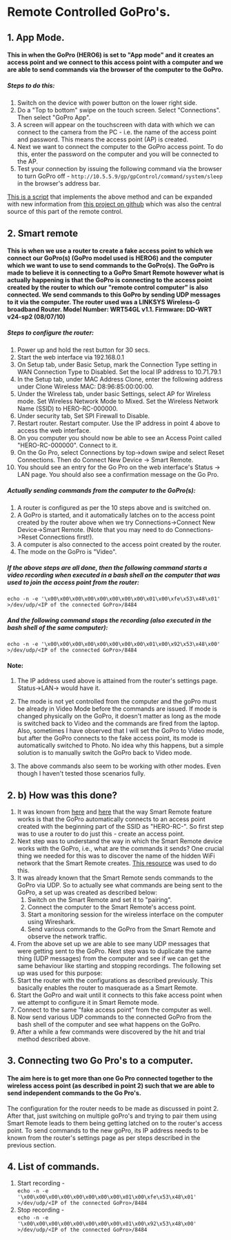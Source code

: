 # Remote Controlled GoPro's.

## 1. App Mode.
#### This in when the GoPro (HERO6) is set to "App mode" and it creates an access point and we connect to this access point with a computer and we are able to send commands via the browser of the computer to the GoPro.
##### Steps to do this:

1. Switch on the device with power button on the lower right side.
2. Do a "Top to bottom" swipe on the touch screen. Select "Connections". Then select "GoPro App".
3. A screen will appear on the touchscreen with data with which
we can connect to the camera from the PC - i.e. the name of the access point and password. This means the access point (AP) is created.
4. Next we want to connect the computer to the GoPro access point. To do this, enter the  password on the computer and you will be connected to the AP.
5. Test your connection by issuing the following command via the browser to turn GoPro off - `http://10.5.5.9/gp/gpControl/command/system/sleep` in the browser's address bar.

[This is a script](https://gitlab.hrz.tu-chemnitz.de/righ--tu-chemnitz.de/righ-gopro-wifi-remotecontrol_poc/blob/master/GP_Record.py) that implements the above method and can be expanded with new information from [this project on github](https://github.com/KonradIT/goprowifihack) which was also the central source of this part of the remote control.

## 2.  Smart remote  
#### This is when we use a router to create a fake access point to which we connect our GoPro(s) (GoPro model used is HERO6) and the computer which we want to use to send commands to the GoPro(s). The GoPro is made to believe it is connecting to a GoPro Smart Remote however what is actually happening is that the GoPro is connecting to the access point created by the router to which our "remote control computer" is also connected. We send commands to this GoPro by sending UDP messages to it via the computer. The router used was a LINKSYS Wireless-G broadband Router. Model Number: WRT54GL v1.1. Firmware: DD-WRT v24-sp2 (08/07/10)

##### Steps to configure the router:
1. Power up and hold the rest button for 30 secs.
2. Start the web interface via 192.168.0.1
3. On Setup tab, under Basic Setup, mark the Connection Type setting in WAN Connection Type to Disabled. Set the local IP address to 10.71.79.1
4. In the Setup tab, under MAC Address Clone, enter the following address under Clone Wireless MAC: D8:96:85:00:00:00.
5. Under the Wireless tab, under basic Settings, select AP for Wireless mode. Set Wireless Network Mode to Mixed. Set the Wireless Network Name (SSID) to HERO-RC-000000.
6. Under security tab, Set SPI Firewall to Disable.
7. Restart router. Restart computer. Use the IP address in point 4 above to access the web interface.
8. On you computer you should now be able to see an Access Point called "HERO-RC-000000". Connect to it.
9. On the Go Pro, select Connections by top->down swipe and select Reset Connections. Then do Connect New Device -> Smart Remote.
10. You should see an entry for the Go Pro on the web interface's Status -> LAN page. You should also see a confirmation message on the Go Pro.

##### Actually sending commands from the computer to the GoPro(s):
1. A router is configured as per the 10 steps above and is switched on.
2. A GoPro is started, and it automatically latches on to the access point created by the router above when we try Connections->Connect New Device->Smart Remote. (Note that you may need to do Connections->Reset Connections first!).
3. A computer is also connected to the access point created by the router.
4. The mode on the GoPro is "Video".

##### If the above steps are all done, then the following command starts a video recording when executed in a bash shell on the computer that was used to join the access point from the router:
`echo -n -e '\x00\x00\x00\x00\x00\x00\x00\x00\x01\x00\xfe\x53\x48\x01' >/dev/udp/<IP of the connected GoPro>/8484`

##### And the following command stops the recording (also executed in the bash shell of the same computer):
`echo -n -e '\x00\x00\x00\x00\x00\x00\x00\x00\x01\x00\x92\x53\x48\x00' >/dev/udp/<IP of the connected GoPro>/8484`

#### Note:
1. The IP address used above is attained from the router's settings page. Status->LAN-> would have it.

2. The mode is not yet controlled from the computer and the goPro must be already in Video Mode before the commands are issued. If mode is changed physically on the GoPro, it doesn't matter as long as the mode is switched back to Video and the commands are fired from the laptop. Also, sometimes I have observed that I will set the GoPro to Video mode, but after the GoPro connects to the fake access point, its mode is automatically switched to Photo. No idea why this happens, but a simple solution is to manually switch the GoPro back to Video mode.

3. The above commands also seem to be working with other modes. Even though I haven't tested those scenarios fully.

## 2. b) How was this done?
1. It was known from [here](http://azzure.org/gopro/index.htm) and [here](https://goprohero.readthedocs.io/en/latest/Wifi%20Research/) that the way Smart Remote feature works is that the GoPro automatically connects to an access point created with the beginning part of the SSID as "HERO-RC-". So first step was to use a router to do just this - create an access point.
2. Next step was to understand the way in which the Smart Remote device works with the GoPro, i.e., what are the commands it sends? One crucial thing we needed for this was to discover the name of the hidden WiFi network that the Smart Remote creates. [This resource](https://kalitutorial.com/node/2) was used to do this.
3. It was already known that the Smart Remote sends commands to the GoPro via UDP. So to actually see what commands are being sent to the GoPro, a set up was created as described below:
   1. Switch on the Smart Remote and set it to "pairing".
   2. Connect the computer to the Smart Remote's access point.
   3. Start a monitoring session for the wireless interface on the computer using Wireshark.
   4. Send various commands to the GoPro from the Smart Remote and observe the network traffic.
4. From the above set up we are able to see many UDP messages that were getting sent to the GoPro. Next step was to duplicate the same thing (UDP messages) from the computer and see if we can get the same behaviour like starting and stopping recordings. The following set up was used for this purpose:
  1. Start the router with the configurations as described previously. This basically enables the router to masquerade as a Smart Remote.
  2. Start the GoPro and wait until it connects to this fake access point when we attempt to configure it in Smart Remote mode.
  3. Connect to the same "fake access point" from the computer as well.
  4. Now send various UDP commands to the connected GoPro from the bash shell of the computer and see what happens on the GoPro.
5. After a while a few commands were discovered by the hit and trial method described above.

## 3. Connecting two Go Pro's to a computer.
#### The aim here is to get more than one Go Pro connected together to the wireless access point (as described in point 2) such that we are able to send independent commands to the Go Pro's.

The configuration for the router needs to be made as discussed in point 2. After that, just switching on multiple goPro's and trying to pair them using Smart Remote leads to them being getting latched on to the router's access point. To send commands to the new goPro, its IP address needs to be known from the router's settings page as per steps described in the previous section.

## 4. List of commands.

1. Start recording -   
`echo -n -e '\x00\x00\x00\x00\x00\x00\x00\x00\x01\x00\xfe\x53\x48\x01' >/dev/udp/<IP of the connected GoPro>/8484`
2. Stop recording -    
`echo -n -e '\x00\x00\x00\x00\x00\x00\x00\x00\x01\x00\x92\x53\x48\x00' >/dev/udp/<IP of the connected GoPro>/8484`
